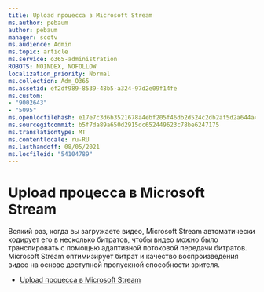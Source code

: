 ```yaml
---
title: Upload процесса в Microsoft Stream
ms.author: pebaum
author: pebaum
manager: scotv
ms.audience: Admin
ms.topic: article
ms.service: o365-administration
ROBOTS: NOINDEX, NOFOLLOW
localization_priority: Normal
ms.collection: Adm_O365
ms.assetid: ef2df989-8539-48b5-a324-97d2e09f14fe
ms.custom:
- "9002643"
- "5095"
ms.openlocfilehash: e17e7c3d6b3521678a4ebf205f46db2d524c2db2af5d2a644a4c1c80b016b9cf
ms.sourcegitcommit: b5f7da89a650d2915dc652449623c78be6247175
ms.translationtype: MT
ms.contentlocale: ru-RU
ms.lasthandoff: 08/05/2021
ms.locfileid: "54104789"
---
```

# <a name="upload-process-overview-in-microsoft-stream"></a>Upload процесса в Microsoft Stream

Всякий раз, когда вы загружаете видео, Microsoft Stream автоматически кодирует его в несколько битратов, чтобы видео можно было транслировать с помощью адаптивной потоковой передачи битратов. Microsoft Stream оптимизирует битрат и качество воспроизведения видео на основе доступной пропускной способности зрителя.

- [Upload процесса в Microsoft Stream](/stream/upload-process-overview)
